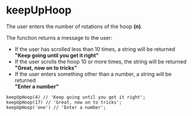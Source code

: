 # keepUpHoop

The user enters the number of rotations of the hoop __(n)__.  

The function returns a message to the user:  
- If the user has scrolled less than 10 times, a string will be returned  
__"Keep going until you get it right"__  
- If the user scrolls the hoop 10 or more times, the string will be returned  
__"Great, now on to tricks"__  
- If the user enters something other than a number, a string will be returned  
__"Enter a number"__

```
keepUpHoop(4) // 'Keep going until you get it right';
keepUpHoop(17) // 'Great, now on to tricks';
keepUpHoop('one') // 'Enter a number';
```
